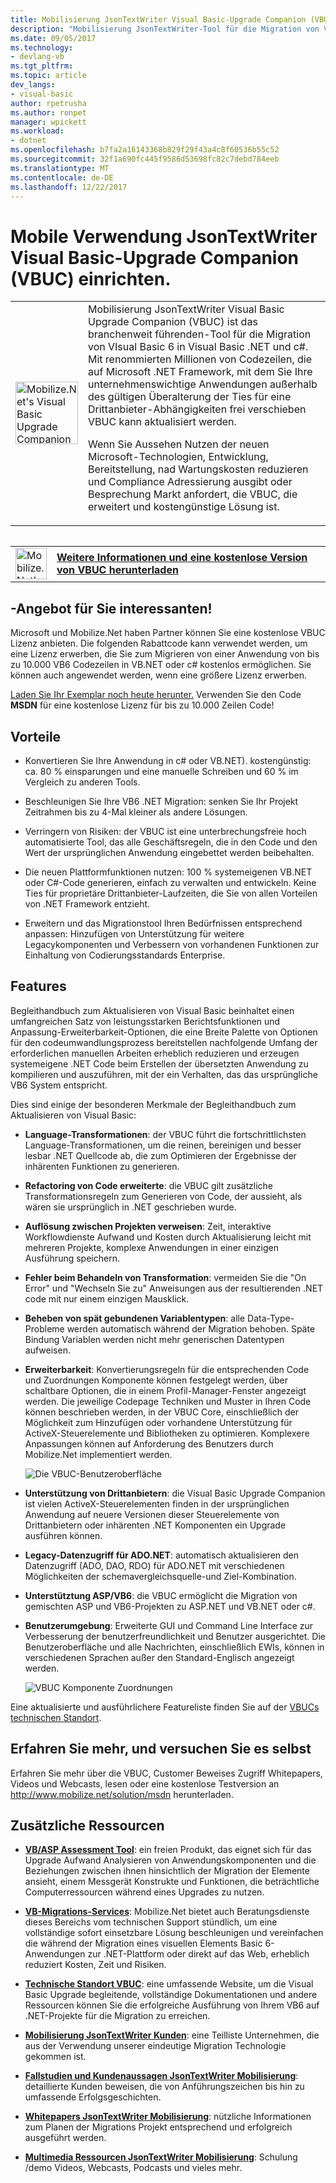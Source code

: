 ```yaml
---
title: Mobilisierung JsonTextWriter Visual Basic-Upgrade Companion (VBUC) | Microsoft Docs
description: "Mobilisierung JsonTextWriter-Tool für die Migration von Visual Basic 6 in Visual Basic .NET und c#"
ms.date: 09/05/2017
ms.technology:
- devlang-vb
ms.tgt_pltfrm: 
ms.topic: article
dev_langs:
- visual-basic
author: rpetrusha
ms.author: ronpet
manager: wpickett
ms.workload:
- dotnet
ms.openlocfilehash: b7fa2a16143368b829f29f43a4c8f60536b55c52
ms.sourcegitcommit: 32f1a690fc445f9586d53698fc82c7debd784eeb
ms.translationtype: MT
ms.contentlocale: de-DE
ms.lasthandoff: 12/22/2017
---
```

# <a name="mobilizenets-visual-basic-upgrade-companion-vbuc"></a>Mobile Verwendung JsonTextWriter Visual Basic-Upgrade Companion (VBUC) einrichten.

<table>
   <tr>
      <td><img src="media/vbuc.png" alt="Mobilize.Net's Visual Basic Upgrade Companion (VBUC)" width="100" /> </td> 
      <td>Mobilisierung JsonTextWriter Visual Basic Upgrade Companion (VBUC) ist das branchenweit führenden-Tool für die Migration von VIsual Basic 6 in Visual Basic .NET und c#. Mit renommierten Millionen von Codezeilen, die auf Microsoft .NET Framework, mit dem Sie Ihre unternehmenswichtige Anwendungen außerhalb des gültigen Überalterung der Ties für eine Drittanbieter-Abhängigkeiten frei verschieben VBUC kann aktualisiert werden. </p>
Wenn Sie Aussehen Nutzen der neuen Microsoft-Technologien, Entwicklung, Bereitstellung, nad Wartungskosten reduzieren und Compliance Adressierung ausgibt oder Besprechung Markt anfordert, die VBUC, die erweitert und kostengünstige Lösung ist.</p> </td>  
   </tr>
<table>

<table>
   <tr>
      <td><a href="http://www.mobilize.net/solution/msdn"><img src="media/download.png" alt="Mobilize.Net's Visual Basic Upgrade Companion (VBUC)" width="50" /></a></td>
      <td><a href="http://www.mobilize.net/solution/msdn"><strong>Weitere Informationen und eine kostenlose Version von VBUC herunterladen</string></a></td>
   </tr>
</table>  

## <a name="exciting-offer-for-you"></a>-Angebot für Sie interessanten!

Microsoft und Mobilize.Net haben Partner können Sie eine kostenlose VBUC Lizenz anbieten. Die folgenden Rabattcode kann verwendet werden, um eine Lizenz erwerben, die Sie zum Migrieren von einer Anwendung von bis zu 10.000 VB6 Codezeilen in VB.NET oder c# kostenlos ermöglichen. Sie können auch angewendet werden, wenn eine größere Lizenz erwerben.

[Laden Sie Ihr Exemplar noch heute herunter.](http://www.mobilize.net/solution/msdn) Verwenden Sie den Code **MSDN** für eine kostenlose Lizenz für bis zu 10.000 Zeilen Code!

## <a name="benefits"></a>Vorteile

- Konvertieren Sie Ihre Anwendung in c# oder VB.NET). kostengünstig: ca. 80 % einsparungen und eine manuelle Schreiben und 60 % im Vergleich zu anderen Tools.

- Beschleunigen Sie Ihre VB6 .NET Migration: senken Sie Ihr Projekt Zeitrahmen bis zu 4-Mal kleiner als andere Lösungen.

- Verringern von Risiken: der VBUC ist eine unterbrechungsfreie hoch automatisierte Tool, das alle Geschäftsregeln, die in den Code und den Wert der ursprünglichen Anwendung eingebettet werden beibehalten.

- Die neuen Plattformfunktionen nutzen: 100 % systemeigenen VB.NET oder C#-Code generieren, einfach zu verwalten und entwickeln. Keine Ties für proprietäre Drittanbieter-Laufzeiten, die Sie von allen Vorteilen von .NET Framework entzieht.

- Erweitern und das Migrationstool Ihren Bedürfnissen entsprechend anpassen: Hinzufügen von Unterstützung für weitere Legacykomponenten und Verbessern von vorhandenen Funktionen zur Einhaltung von Codierungsstandards Enterprise.

## <a name="features"></a>Features

Begleithandbuch zum Aktualisieren von Visual Basic beinhaltet einen umfangreichen Satz von leistungsstarken Berichtsfunktionen und Anpassung-Erweiterbarkeit-Optionen, die eine Breite Palette von Optionen für den codeumwandlungsprozess bereitstellen nachfolgende Umfang der erforderlichen manuellen Arbeiten erheblich reduzieren und erzeugen systemeigene .NET Code beim Erstellen der übersetzten Anwendung zu kompilieren und auszuführen, mit der ein Verhalten, das das ursprüngliche VB6 System entspricht.

Dies sind einige der besonderen Merkmale der Begleithandbuch zum Aktualisieren von Visual Basic:

- **Language-Transformationen**: der VBUC führt die fortschrittlichsten Language-Transformationen, um die reinen, bereinigen und besser lesbar .NET Quellcode ab, die zum Optimieren der Ergebnisse der inhärenten Funktionen zu generieren.

- **Refactoring von Code erweiterte**: die VBUC gilt zusätzliche Transformationsregeln zum Generieren von Code, der aussieht, als wären sie ursprünglich in .NET geschrieben wurde.

- **Auflösung zwischen Projekten verweisen**: Zeit, interaktive Workflowdienste Aufwand und Kosten durch Aktualisierung leicht mit mehreren Projekte, komplexe Anwendungen in einer einzigen Ausführung speichern.

- **Fehler beim Behandeln von Transformation**: vermeiden Sie die "On Error" und "Wechseln Sie zu" Anweisungen aus der resultierenden .NET code mit nur einem einzigen Mausklick.

- **Beheben von spät gebundenen Variablentypen**: alle Data-Type-Probleme werden automatisch während der Migration behoben. Späte Bindung Variablen werden nicht mehr generischen Datentypen aufweisen.
 
- **Erweiterbarkeit**: Konvertierungsregeln für die entsprechenden Code und Zuordnungen Komponente können festgelegt werden, über schaltbare Optionen, die in einem Profil-Manager-Fenster angezeigt werden. Die jeweilige Codepage Techniken und Muster in Ihren Code können beschrieben werden, in der VBUC Core, einschließlich der Möglichkeit zum Hinzufügen oder vorhandene Unterstützung für ActiveX-Steuerelemente und Bibliotheken zu optimieren. Komplexere Anpassungen können auf Anforderung des Benutzers durch Mobilize.Net implementiert werden.
 
  ![Die VBUC-Benutzeroberfläche](./media/vbuc-screenshot.png) 

- **Unterstützung von Drittanbietern**: die Visual Basic Upgrade Companion ist vielen ActiveX-Steuerelementen finden in der ursprünglichen Anwendung auf neuere Versionen dieser Steuerelemente von Drittanbietern oder inhärenten .NET Komponenten ein Upgrade ausführen können.

- **Legacy-Datenzugriff für ADO.NET**: automatisch aktualisieren den Datenzugriff (ADO, DAO, RDO) für ADO.NET mit verschiedenen Möglichkeiten der schemavergleichsquelle-und Ziel-Kombination.

- **Unterstütztung ASP/VB6**: die VBUC ermöglicht die Migration von gemischten ASP und VB6-Projekten zu ASP.NET und VB.NET oder c#.

- **Benutzerumgebung**: Erweiterte GUI und Command Line Interface zur Verbesserung der benutzerfreundlichkeit und Benutzer ausgerichtet. Die Benutzeroberfläche und alle Nachrichten, einschließlich EWIs, können in verschiedenen Sprachen außer den Standard-Englisch angezeigt werden.
 
  ![VBUC Komponente Zuordnungen](./media/vbuc-component-maps.png)

Eine aktualisierte und ausführlichere Featureliste finden Sie auf der [VBUCs technischen Standort](http://www.vbtonet.com/?msdn).

## <a name="learn-more-and-try-it-for-yourself"></a>Erfahren Sie mehr, und versuchen Sie es selbst
Erfahren Sie mehr über die VBUC, Customer Beweises Zugriff Whitepapers, Videos und Webcasts, lesen oder eine kostenlose Testversion an http://www.mobilize.net/solution/msdn herunterladen.

## <a name="additional-resources"></a>Zusätzliche Ressourcen

- [**VB/ASP Assessment Tool**](https://www.mobilize.net/modernization-assessment-tool): ein freien Produkt, das eignet sich für das Upgrade Aufwand Analysieren von Anwendungskomponenten und die Beziehungen zwischen ihnen hinsichtlich der Migration der Elemente ansieht, einem Messgerät Konstrukte und Funktionen, die beträchtliche Computerressourcen während eines Upgrades zu nutzen.

- [**VB-Migrations-Services**](https://www.mobilize.net/solution/legacy-solutions/vbmap---migrate-from-vb6-to-net): Mobilize.Net bietet auch Beratungsdienste dieses Bereichs vom technischen Support stündlich, um eine vollständige sofort einsetzbare Lösung beschleunigen und vereinfachen die während der Migration eines visuellen Elements Basic 6-Anwendungen zur .NET-Plattform oder direkt auf das Web, erheblich reduziert Kosten, Zeit und Risiken.
 
- [**Technische Standort VBUC**](http://www.vbtonet.com/?msdn): eine umfassende Website, um die Visual Basic Upgrade begleitende, vollständige Dokumentationen und andere Ressourcen können Sie die erfolgreiche Ausführung von Ihrem VB6 auf .NET-Projekte für die Migration zu erreichen.

- [**Mobilisierung JsonTextWriter Kunden**](http://www.mobilize.net/resources/customer-list): eine Teilliste Unternehmen, die aus der Verwendung unserer eindeutige Migration Technologie gekommen ist.

- [**Fallstudien und Kundenaussagen JsonTextWriter Mobilisierung**](http://www.mobilize.net/case-studies/case-studies): detaillierte Kunden beweisen, die von Anführungszeichen bis hin zu umfassende Erfolgsgeschichten.
 
- [**Whitepapers JsonTextWriter Mobilisierung**](http://www.mobilize.net/whitepapers): nützliche Informationen zum Planen der Migrations Projekt entsprechend und erfolgreich ausgeführt werden.
 
- [**Multimedia Ressourcen JsonTextWriter Mobilisierung**](http://www.mobilize.net/tech-resources): Schulung /demo Videos, Webcasts, Podcasts und vieles mehr.

 